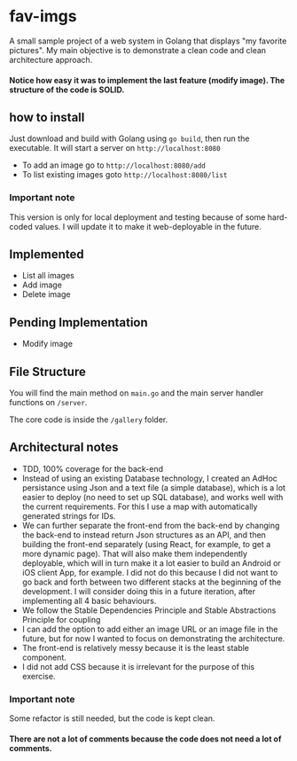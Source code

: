 # fav-imgs
A small sample project of a web system in Golang that displays "my favorite pictures".
My main objective is to demonstrate a clean code and clean architecture approach.

#### Notice how easy it was to implement the last feature (modify image). The structure of the code is SOLID.

## how to install
Just download and build with Golang using `go build`, then run the executable. It will start a server on `http://localhost:8080`
- To add an image go to `http://localhost:8080/add`
- To list existing images goto `http://localhost:8080/list`

### Important note
This version is only for local deployment and testing because of some hard-coded values. I will update it to make it web-deployable in the future.

## Implemented
- List all images
- Add image
- Delete image

## Pending Implementation
- Modify image

## File Structure
You will find the main method on `main.go` and the main server handler functions on `/server`.

The core code is inside the `/gallery` folder.

## Architectural notes
- TDD, 100% coverage for the back-end
- Instead of using an existing Database technology, I created an AdHoc persistance using Json and a text file (a simple 
database), which is a lot easier to deploy (no need to set up SQL database), and works well with the current 
requirements. For this I use a map with automatically generated strings for IDs.
- We can further separate the front-end from the back-end by changing the back-end to instead return Json structures as 
an API, and then building the front-end separately (using React, for example, to get a more dynamic page). That will 
also make them independently deployable, which will in turn make it a lot easier to build an Android or iOS client App, 
for example. I did not do this because I did not want to go back and forth between two different stacks at the beginning 
of the development. I will consider doing this in a future iteration, after implementing all 4 basic behaviours.
- We follow the Stable Dependencies Principle and Stable Abstractions Principle for coupling
- I can add the option to add either an image URL or an image file in the future, but for now I wanted to focus on 
demonstrating the architecture.
- The front-end is relatively messy because it is the least stable component.
- I did not add CSS because it is irrelevant for the purpose of this exercise.

### Important note
Some refactor is still needed, but the code is kept clean.

#### There are not a lot of comments because the code does not need a lot of comments.
